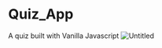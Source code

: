 # Quiz_App
A quiz built with Vanilla Javascript
![Untitled](https://user-images.githubusercontent.com/78149229/126071928-30062c84-838d-4ec3-932c-3e16d7ff5730.png)
